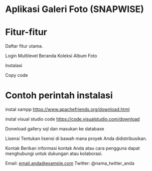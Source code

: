 # Aplikasi Galeri Foto (SNAPWISE)

# Fitur-fitur
Daftar fitur utama.

Login Multilevel
Beranda 
Koleksi 
Album
Foto 

Instalasi

Copy code
# Contoh perintah instalasi
instal xampp https://www.apachefriends.org/download.html

instal visual studio code https://code.visualstudio.com/download

Donwload gallery sql dan masukan ke database  

Lisensi
Tentukan lisensi di bawah mana proyek Anda didistribusikan.

Kontak
Berikan informasi kontak Anda atau cara pengguna dapat menghubungi untuk dukungan atau kolaborasi.

Email: email.anda@example.com
Twitter: @nama_twitter_anda

